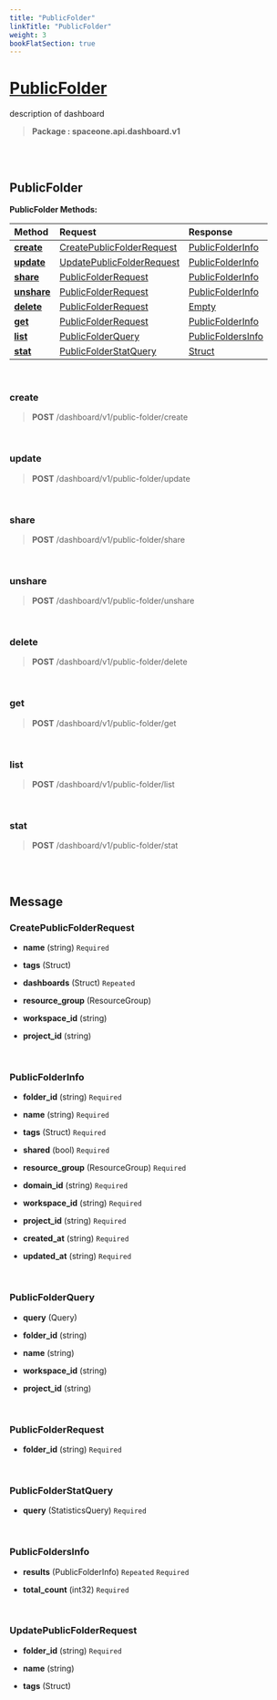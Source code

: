 ```yaml
---
title: "PublicFolder"
linkTitle: "PublicFolder"
weight: 3
bookFlatSection: true
---
```

# [PublicFolder](#PublicFolder)
description of dashboard


>  **Package : spaceone.api.dashboard.v1**

<br>
<br>

## PublicFolder





**PublicFolder Methods:**


| Method | Request | Response |
| :----- | :-------- | :-------- |
| [**create**](./PublicFolder#create) | [CreatePublicFolderRequest](PublicFolder#createpublicfolderrequest) | [PublicFolderInfo](PublicFolder#publicfolderinfo) |
| [**update**](./PublicFolder#update) | [UpdatePublicFolderRequest](PublicFolder#updatepublicfolderrequest) | [PublicFolderInfo](PublicFolder#publicfolderinfo) |
| [**share**](./PublicFolder#share) | [PublicFolderRequest](PublicFolder#publicfolderrequest) | [PublicFolderInfo](PublicFolder#publicfolderinfo) |
| [**unshare**](./PublicFolder#unshare) | [PublicFolderRequest](PublicFolder#publicfolderrequest) | [PublicFolderInfo](PublicFolder#publicfolderinfo) |
| [**delete**](./PublicFolder#delete) | [PublicFolderRequest](PublicFolder#publicfolderrequest) | [Empty](PublicFolder#empty) |
| [**get**](./PublicFolder#get) | [PublicFolderRequest](PublicFolder#publicfolderrequest) | [PublicFolderInfo](PublicFolder#publicfolderinfo) |
| [**list**](./PublicFolder#list) | [PublicFolderQuery](PublicFolder#publicfolderquery) | [PublicFoldersInfo](PublicFolder#publicfoldersinfo) |
| [**stat**](./PublicFolder#stat) | [PublicFolderStatQuery](PublicFolder#publicfolderstatquery) | [Struct](PublicFolder#struct) |



    
<br>

### create





> **POST** /dashboard/v1/public-folder/create
>






    
<br>

### update





> **POST** /dashboard/v1/public-folder/update
>






    
<br>

### share





> **POST** /dashboard/v1/public-folder/share
>






    
<br>

### unshare





> **POST** /dashboard/v1/public-folder/unshare
>






    
<br>

### delete





> **POST** /dashboard/v1/public-folder/delete
>






    
<br>

### get





> **POST** /dashboard/v1/public-folder/get
>






    
<br>

### list





> **POST** /dashboard/v1/public-folder/list
>






    
<br>

### stat





> **POST** /dashboard/v1/public-folder/stat
>






    


<br>
<br>

## Message



### CreatePublicFolderRequest
* **name** (string)   `Required` 

    
* **tags** (Struct)  

    
* **dashboards** (Struct)  `Repeated`   

    
* **resource_group** (ResourceGroup)  

    
* **workspace_id** (string)  

    
* **project_id** (string)  

    <br>

### PublicFolderInfo
* **folder_id** (string)   `Required` 

    
* **name** (string)   `Required` 

    
* **tags** (Struct)   `Required` 

    
* **shared** (bool)   `Required` 

    
* **resource_group** (ResourceGroup)   `Required` 

    
* **domain_id** (string)   `Required` 

    
* **workspace_id** (string)   `Required` 

    
* **project_id** (string)   `Required` 

    
* **created_at** (string)   `Required` 

    
* **updated_at** (string)   `Required` 

    <br>

### PublicFolderQuery
* **query** (Query)  

    
* **folder_id** (string)  

    
* **name** (string)  

    
* **workspace_id** (string)  

    
* **project_id** (string)  

    <br>

### PublicFolderRequest
* **folder_id** (string)   `Required` 

    <br>

### PublicFolderStatQuery
* **query** (StatisticsQuery)   `Required` 

    <br>

### PublicFoldersInfo
* **results** (PublicFolderInfo)  `Repeated`    `Required` 

    
* **total_count** (int32)   `Required` 

    <br>

### UpdatePublicFolderRequest
* **folder_id** (string)   `Required` 

    
* **name** (string)  

    
* **tags** (Struct)  

    <br>
